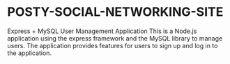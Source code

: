# POSTY-SOCIAL-NETWORKING-SITE
Express + MySQL User Management Application
This is a Node.js application using the express framework and the MySQL library to manage users. The application provides features for users to sign up and log in to the application.
